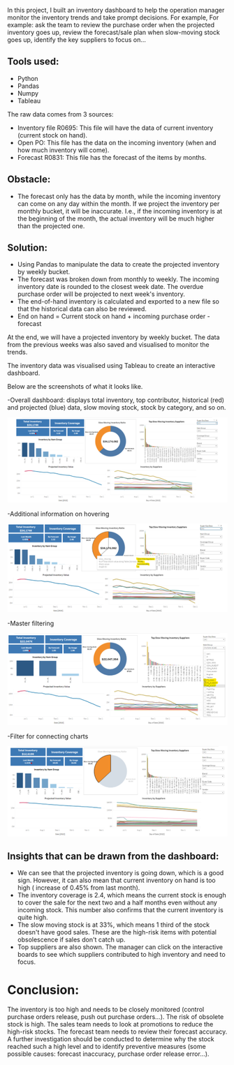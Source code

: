 In this project, I built an inventory dashboard to help the operation manager monitor the inventory trends and take prompt decisions. For example, For example: ask the team to review the purchase order when the projected inventory goes up, review the forecast/sale plan when slow-moving stock goes up, identify the key suppliers to focus on...


## Tools used:
- Python
- Pandas
- Numpy
- Tableau


The raw data comes from 3 sources:
- Inventory file R0695: This file will have the data of current inventory (current stock on hand).
- Open PO: This file has the data on the incoming inventory (when and how much inventory will come).
- Forecast R0831: This file has the forecast of the items by months.


## Obstacle:
- The forecast only has the data by month, while the incoming inventory can come on any day within the month. If we project the inventory per monthly bucket, it will be inaccurate. I.e., if the incoming inventory is at the beginning of the month, the actual inventory will be much higher than the projected one.


## Solution:
- Using Pandas to manipulate the data to create the projected inventory by weekly bucket.
- The forecast was broken down from monthly to weekly. The incoming inventory date is rounded to the closest week date. The overdue purchase order will be projected to next week's inventory.
- The end-of-hand inventory is calculated and exported to a new file so that the historical data can also be reviewed.
- End on hand = Current stock on hand + incoming purchase order - forecast


At the end, we will have a projected inventory by weekly bucket. The data from the previous weeks was also saved and visualised to monitor the trends.


The inventory data was visualised using Tableau to create an interactive dashboard.


Below are the screenshots of what it looks like. 

-Overall dashboard: displays total inventory, top contributor, historical (red) and projected (blue) data, slow moving stock, stock by category, and so on.


![alt text](Output/tableau/image001.png)


-Additional information on hovering


![alt text](Output/tableau/image002.png)


-Master filtering


![alt text](Output/tableau/image003.png)


-Filter for connecting charts


![alt text](Output/tableau/image004.png)

## Insights that can be drawn from the dashboard:

- We can see that the projected inventory is going down, which is a good sign. However, it can also mean that current inventory on hand is too high ( increase of 0.45% from last month). 
- The inventory coverage is 2.4, which means the current stock is enough to cover the sale for the next two and a half months even without any incoming stock. This number also confirms that the current inventory is quite high. 
- The slow moving stock is at 33%, which means 1 third of the stock doesn't have good sales. These are the high-risk items with potential obsolescence if sales don't catch up. 
- Top suppliers are also shown. The manager can click on the interactive boards to see which suppliers contributed to high inventory and need to focus.

# Conclusion:
The inventory is too high and needs to be closely monitored (control purchase orders release, push out purchase orders...). The risk of obsolete stock is high. The sales team needs to look at promotions to reduce the high-risk stocks. The forecast team needs to review their forecast accuracy. A further investigation should be conducted to determine why the stock reached such a high level and to identify preventive measures (some possible causes: forecast inaccuracy, purchase order release error...).

